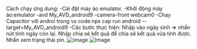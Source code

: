Cách chạy ứng dung:
-Cài đặt máy ảo emulator.
-Khởi động máy ảo:emulator -avd My_AVD_android9 -camera-front webcam0
-Chạy Capacitor với androi trong vs code:npx cap run android --target=My_AVD_android9
-Các bước thực hiện:
Nhập vào ngày sinh => nhấn nút tính ngày còn lại.
Nhập chia sẻ kết quả để chia sẽ kết quả vừa tính được.
Nhấn xem trạng thái pin.
![image](https://github.com/user-attachments/assets/898d483a-f9a7-48b0-be98-6b5ccd8000b2)
![image](https://github.com/user-attachments/assets/218aadf7-6dc3-4654-bd99-e7c97ec0776e)
